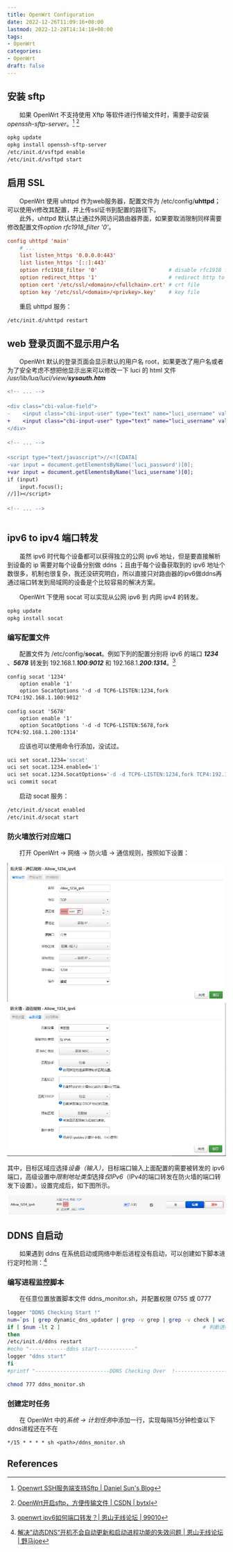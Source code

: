 ```yaml
---
title: OpenWrt Configuration
date: 2022-12-26T11:09:16+08:00
lastmod: 2022-12-28T14:14:18+08:00
tags: 
- OpenWrt
categories: 
- OpenWrt
draft: false
---
```


## 安装 sftp

&emsp;&emsp;如果 OpenWrt 不支持使用 Xftp 等软件进行传输文件时，需要手动安装 *openssh-sftp-server*。[^sftp_1] [^sftp_2]

```bash
opkg update
opkg install openssh-sftp-server
/etc/init.d/vsftpd enable
/etc/init.d/vsftpd start
```

## 启用 SSL

&emsp;&emsp;OpenWrt 使用 uhttpd 作为web服务器，配置文件为 /etc/config/**uhttpd**；可以使用vi修改其配置，并上传ssl证书到配置的路径下。  
&emsp;&emsp;此外，uhttpd 默认禁止通过外网访问路由器界面，如果要取消限制同样需要修改配置文件*option rfc1918_filter '0'*。

```conf
config uhttpd 'main'
    # ...
    list listen_https '0.0.0.0:443'
    list listen_https '[::]:443'
    option rfc1918_filter '0'                       # disable rfc1918 filter
    option redirect_https '1'                       # redirect http to https
    option cert '/etc/ssl/<domain>/<fullchain>.crt' # crt file
    option key '/etc/ssl/<domain>/<privkey>.key'    # key file
```

&emsp;&emsp;重启 uhttpd 服务：

```bash
/etc/init.d/uhttpd restart
```

## web 登录页面不显示用户名

&emsp;&emsp;OpenWrt 默认的登录页面会显示默认的用户名 root，如果更改了用户名或者为了安全考虑不想把他显示出来可以修改一下 luci 的 html 文件 */usr/lib/lua/luci/view/**sysauth.htm***

```diff
<!-- ... -->

<div class="cbi-value-field">
-    <input class="cbi-input-user" type="text" name="luci_username" value="<%=duser%>" />
+    <input class="cbi-input-user" type="text" name="luci_username" value="" />
</div>

<!-- ... -->

<script type="text/javascript">//<![CDATA[
-var input = document.getElementsByName('luci_password')[0];
+var input = document.getElementsByName('luci_username')[0];
if (input)
    input.focus();
//]]></script>

<!-- ... -->
```

```html

```

## ipv6 to ipv4 端口转发

&emsp;&emsp;虽然 ipv6 时代每个设备都可以获得独立的公网 ipv6 地址，但是要直接解析到设备的 ip 需要对每个设备分别做 ddns ；且由于每个设备获取到的 ipv6 地址个数很多，机制也很复杂，我还没研究明白，所以直接只对路由器的ipv6做ddns再通过端口转发到局域网的设备是个比较容易的解决方案。

&emsp;&emsp;OpenWrt 下使用 socat 可以实现从公网 ipv6 到 内网 ipv4 的转发。

```bash
opkg update
opkg install socat
```

### 编写配置文件

&emsp;&emsp;配置文件为 /etc/config/**socat**。例如下列的配置分别将 ipv6 的端口 ***1234*** 、***5678*** 转发到 192.168.1.***100***:***9012*** 和 192.168.1.***200***:***1314***。[^socat_1]

```code
config socat '1234'
    option enable '1'
    option SocatOptions '-d -d TCP6-LISTEN:1234,fork TCP4:192.168.1.100:9012'

config socat '5678'
    option enable '1'
    option SocatOptions '-d -d TCP6-LISTEN:5678,fork TCP4:92.168.1.200:1314'
```

&emsp;&emsp;应该也可以使用命令行添加，没试过。

```bash
uci set socat.1234='socat'
uci set socat.1234.enabled='1'
uci set socat.1234.SocatOptions='-d -d TCP6-LISTEN:1234,fork TCP4:192.168.1.100:9012'
uci commit socat
```

&emsp;&emsp;启动 socat 服务：

```bash
/etc/init.d/socat enabled
/etc/init.d/socat start
```

### 防火墙放行对应端口

&emsp;&emsp;打开 OpenWrt -> 网络 -> 防火墙 -> 通信规则，按照如下设置：

![allow-ipv6-1234](./images/allow-ipv6-1234.png)  
![allow_ipv6-1234_advanced](./images/allow_ipv6-1234_advanced.png)

其中，目标区域应选择*设备（输入）*，目标端口输入上面配置的需要被转发的 ipv6 端口，高级设置中*限制地址类型*选择*仅IPv6*（IPv4的端口转发在防火墙的端口转发下设置）。设置完成后，如下图所示。

![allow-ipv6-1234_result](./images/allow-ipv6-1234_result.png)

## DDNS 自启动

&emsp;&emsp;如果遇到 ddns 在系统启动或网络中断后进程没有启动，可以创建如下脚本进行定时检测：[^ddns_1]

### 编写进程监控脚本

&emsp;&emsp;在任意位置放置脚本文件 ddns_monitor.sh，并配置权限 0755 或 0777

```bash
logger "DDNS Checking Start !"
num=`ps | grep dynamic_dns_updater | grep -v grep | grep -v check | wc -l`  # 计算进程数
if [ $num -lt 2 ]                                              # 判断进程是否存在，根据创建的ddns个数修改
then
/etc/init.d/ddns restart
#echo "------------ddns start------------"               
logger "ddns start"               
fi
#printf "------------------------DDNS Checking Over  !---------------------------\n"
```

```bash
chmod 777 ddns_monitor.sh
```

### 创建定时任务

&emsp;&emsp;在 OpenWrt 中的*系统 -> 计划任务*中添加一行，实现每隔15分钟检查以下ddns进程还在不在

```code
*/15 * * * * sh <path>/ddns_monitor.sh
```

## References

[^sftp_1]:[Openwrt SSH服务端支持Sftp | Daniel Sun's Blog](https://onlyke.com/html/605.html)  
[^sftp_2]:[OpenWrt开启sftp，方便传输文件 | CSDN | bytxl](https://blog.csdn.net/bytxl/article/details/42146151)  
[^socat_1]:[openwrt ipv6如何端口转发？| 恩山无线论坛 | 99010](https://www.right.com.cn/forum/forum.php?mod=redirect&goto=findpost&ptid=4129434&pid=11351439)  
[^ddns_1]:[解决”动态DNS“开机不会自动更新和启动进程功能的失效问题 | 恩山无线论坛 | 野马joe](https://www.right.com.cn/forum/thread-182153-1-1.html)

